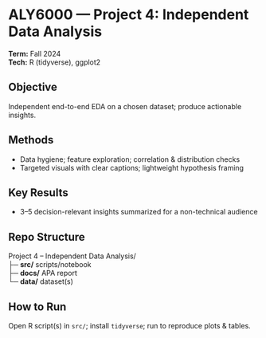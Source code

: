 # ALY6000 — Project 4: Independent Data Analysis
**Term:** Fall 2024  
**Tech:** R (tidyverse), ggplot2

## Objective
Independent end-to-end EDA on a chosen dataset; produce actionable insights.

## Methods
- Data hygiene; feature exploration; correlation & distribution checks
- Targeted visuals with clear captions; lightweight hypothesis framing

## Key Results
- 3–5 decision-relevant insights summarized for a non-technical audience

## Repo Structure
Project 4 – Independent Data Analysis/  
├─ **src/** scripts/notebook  
├─ **docs/** APA report  
└─ **data/** dataset(s)

## How to Run
Open R script(s) in `src/`; install `tidyverse`; run to reproduce plots & tables.
